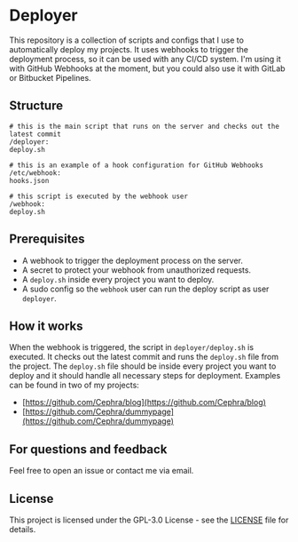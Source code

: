 # Deployer

This repository is a collection of scripts and configs that I use to automatically deploy my projects. It uses webhooks to trigger the deployment process, so it can be used with any CI/CD system. I'm using it with GitHub Webhooks at the moment, but you could also use it with GitLab or Bitbucket Pipelines.

## Structure

```
# this is the main script that runs on the server and checks out the latest commit
/deployer:
deploy.sh 

# this is an example of a hook configuration for GitHub Webhooks
/etc/webhook:
hooks.json 

# this script is executed by the webhook user
/webhook:
deploy.sh 
```

## Prerequisites

- A webhook to trigger the deployment process on the server.
- A secret to protect your webhook from unauthorized requests.
- A `deploy.sh` inside every project you want to deploy.
- A sudo config so the `webhook` user can run the deploy script as user `deployer`.

## How it works

When the webhook is triggered, the script in `deployer/deploy.sh` is executed. It checks out the latest commit and runs the `deploy.sh` file from the project. The `deploy.sh` file should be inside every project you want to deploy and it should handle all necessary steps for deployment. Examples can be found in two of my projects:

- [https://github.com/Cephra/blog](https://github.com/Cephra/blog)
- [https://github.com/Cephra/dummypage](https://github.com/Cephra/dummypage)

## For questions and feedback

Feel free to open an issue or contact me via email.

## License

This project is licensed under the GPL-3.0 License - see the [LICENSE](https://github.com/Cephra/deployer/blob/master/LICENSE) file for details.